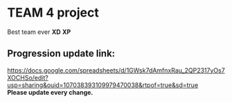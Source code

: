 # TEAM 4 project
Best team ever **XD** **XP**
## Progression update link:
https://docs.google.com/spreadsheets/d/1GWsk7dAmfnxRau_2QP2317yOs7XOCHSo/edit?usp=sharing&ouid=107038393109979470038&rtpof=true&sd=true \
**Please update every change.**
